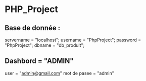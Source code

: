 # PHP_Project
## Base de donnée :

servername = "localhost";
username = "PhpProject";
password = "PhpProject";
dbname = "db_produit";

## Dashbord = "ADMIN" 
user = "admin@gmail.com"
mot de pasee = "admin"
